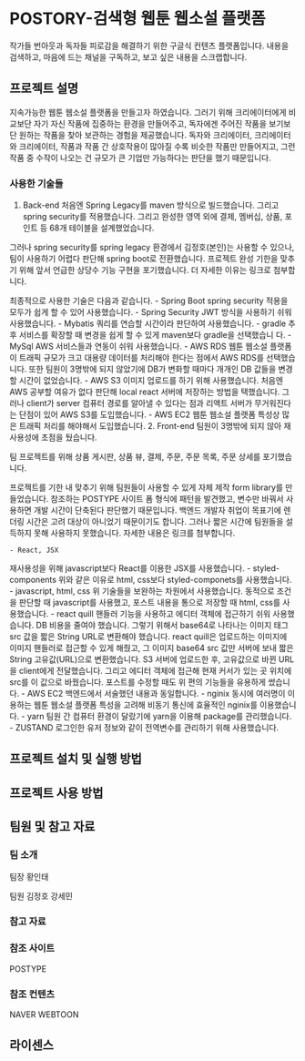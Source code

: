 # POSTORY-검색형 웹툰 웹소설 플랫폼
작가들 번아웃과 독자들 피로감을 해결하기 위한 구글식 컨텐츠 플랫폼입니다. 
내용을 검색하고, 마음에 드는 채널을 구독하고, 보고 싶은 내용을 스크랩합니다.

## 프로젝트 설명
지속가능한 웹툰 웹소설 플랫폼을 만들고자 하였습니다.
그러기 위해 크리에이터에게 비교보단 자기 자신 작품에 집중하는 환경을 만들어주고,
독자에겐 주어진 작품을 보기보단 원하는 작품을 찾아 보관하는 경험을 제공했습니다.
독자와 크리에이터, 크리에이터와 크리에이터, 작품과 작품 간 상호작용이 많아질 수록
비슷한 작품만 만들어지고, 그런 작품 중 수작이 나오는 건 규모가 큰 기업만 가능하다는 판단을 했기 때문입니다.

### 사용한 기술들

1. Back-end
처음엔 Spring Legacy를 maven 방식으로 빌드했습니다. 그리고 spring security를 
적용했습니다. 그리고 완성한 영역 외에 결제, 멤버십, 상품, 포인트 등 68개 테이블을 설계했었습니다. 

그러나 spring security를 spring legacy 환경에서 김정호(본인)는 사용할 수 있으나,
팀이 사용하기 어렵다 판단해 spring boot로 전환했습니다. 프로젝트 완성 기한을 맞추기 위해 앞서 언급한 상당수 기능 구현을 포기했습니다. 더 자세한 이유는 링크로 첨부합니다.

최종적으로 사용한 기술은 다음과 같습니다.
	- Spring Boot
spring security 적용을 모두가 쉽게 할 수 있어 사용했습니다.
	- Spring Security
JWT 방식을 사용하기 쉬워 사용했습니다.
	- Mybatis
쿼리를 연습할 시간이라 판단하여 사용했습니다.
	- gradle
추후 서비스를 확장할 때 변경을 쉽게 할 수 있게 maven보다 gradle을 선택했습니	다.
	- MySql
AWS 서비스들과 연동이 쉬워 사용했습니다.
	- AWS RDS
웹툰 웹소설 플랫폼이 트래픽 규모가 크고 대용량 데이터를 처리해야 한다는 점에서 AWS RDS를 선택했습니다. 또한 팀원이 3명밖에 되지 않았기에 DB가 변화할 때마다 개개인
DB 값들을 변경할 시간이 없었습니다. 
	- AWS S3
이미지 업로드를 하기 위해 사용했습니다. 처음엔 AWS 공부할 여유가 없다 판단해 local react 서버에 저장하는 방법을 택했습니다. 그러나 client가 server 컴퓨터 경로를 알아낼 수 있다는 점과 리액트 서버가 무거워진다는 단점이 있어 AWS S3를 도입했습니다. 
	- AWS EC2
웹툰 웹소설 플랫폼 특성상 많은 트래픽 처리를 해야해서 도입했습니다.
2. Front-end
팀원이 3명밖에 되지 않아 재사용성에 초점을 뒀습니다.

팀 프로젝트를 위해 상품 게시판, 상품 뷰, 결제, 주문, 주문 목록, 주문 상세를 포기했습니다.

프로젝트를 기한 내 맞추기 위해 팀원들이 사용할 수 있게 자체 제작 form library를 만들었습니다. 참조하는 POSTYPE 사이트 폼 형식에 패턴을 발견했고, 변수만 바꿔서 사용하면  개발 시간이 단축된다 판단했기 때문입니다. 백엔드 개발자 취업이 목표기에 렌더링 시간은 고려 대상이 아니었기 때문이기도 합니다. 그러나 짧은 시간에 팀원들을 설득하지 못해 사용하지 못했습니다. 자세한 내용은 링크를 첨부합니다.

	- React, JSX
재사용성을 위해 javascript보다 React를 이용한 JSX를 사용했습니다.
	- styled-components
위와 같은 이유로 html, css보다  styled-componets를 사용했습니다.
	- javascript, html, css
위 기술들을 보완하는 차원에서 사용했습니다. 동적으로 조건을 판단할 때 javascript를 사용했고, 포스트 내용을 통으로 저장할 때 html, css를 사용했습니다.
	- react quill
핸들러 기능을 사용하고 에디터 객체에 접근하기 쉬워 사용했습니다. DB 비용을 줄여야 했습니다. 그렇기 위해서 base64로 나타나는 이미지 태그 src 값을 짧은 String URL로 변환해야 했습니다.  react quill은 업로드하는 이미지에 이미지 핸들러로 접근할 수 있게 해줬고, 그 이미지 base64 src 값만 서버에 보내 짧은 String 고유값(URL)으로 변환했습니다. S3 서버에 업로드한 후, 고유값으로 바뀐  URL을  client에게 전달했습니다. 그리고 에디터 객체에 접근해 현재 커서가 있는 곳 위치에 src를 이 값으로 바꿨습니다. 포스트를 수정할 때도 위 편의 기능들을 유용하게 썼습니다.
	- AWS EC2
백엔드에서 서술했던 내용과 동일합니다.
	- nginix
동시에 여러명이 이용하는 웹툰 웹소설 플랫폼 특성을 고려해 비동기 통신에 효율적인 nginix를 이용했습니다.
	- yarn
팀원 간 컴퓨터 환경이 달랐기에 yarn을 이용해 package를 관리했습니다.
	- ZUSTAND
로그인한 유저 정보와 같이 전역변수를 관리하기 위해 사용했습니다.

## 프로젝트 설치 및 실행 방법

## 프로젝트 사용 방법

## 팀원 및 참고 자료
### 팀 소개
팀장
황인태

팀원
김정호
강세민

### 참고 자료
### 참조 사이트
POSTYPE
### 참조 컨텐츠
NAVER WEBTOON

## 라이센스

